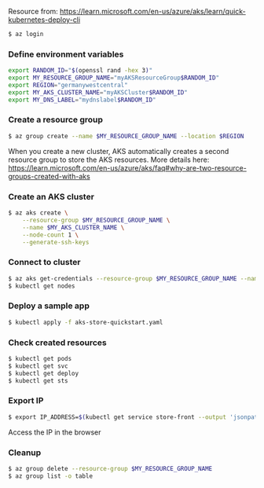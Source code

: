 Resource from: https://learn.microsoft.com/en-us/azure/aks/learn/quick-kubernetes-deploy-cli

```bash
$ az login
```

### Define environment variables

```bash
export RANDOM_ID="$(openssl rand -hex 3)"
export MY_RESOURCE_GROUP_NAME="myAKSResourceGroup$RANDOM_ID"
export REGION="germanywestcentral"
export MY_AKS_CLUSTER_NAME="myAKSCluster$RANDOM_ID"
export MY_DNS_LABEL="mydnslabel$RANDOM_ID"
```

### Create a resource group

```bash
$ az group create --name $MY_RESOURCE_GROUP_NAME --location $REGION
```

When you create a new cluster, AKS automatically creates a second resource group to store the AKS resources.
More details here: https://learn.microsoft.com/en-us/azure/aks/faq#why-are-two-resource-groups-created-with-aks

### Create an AKS cluster

```bash
$ az aks create \
    --resource-group $MY_RESOURCE_GROUP_NAME \
    --name $MY_AKS_CLUSTER_NAME \
    --node-count 1 \
    --generate-ssh-keys
```

### Connect to cluster

```bash
$ az aks get-credentials --resource-group $MY_RESOURCE_GROUP_NAME --name $MY_AKS_CLUSTER_NAME
$ kubectl get nodes
```

### Deploy a sample app

```bash
$ kubectl apply -f aks-store-quickstart.yaml
```

### Check created resources

```bash
$ kubectl get pods
$ kubectl get svc
$ kubectl get deploy
$ kubectl get sts
```

### Export IP

```bash
$ export IP_ADDRESS=$(kubectl get service store-front --output 'jsonpath={..status.loadBalancer.ingress[0].ip}')
```
Access the IP in the browser


### Cleanup

```bash
$ az group delete --resource-group $MY_RESOURCE_GROUP_NAME
$ az group list -o table 
```

